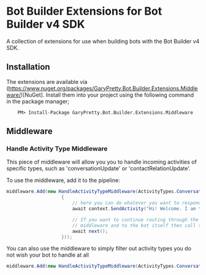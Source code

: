 # Bot Builder Extensions for Bot Builder v4 SDK

A collection of extensions for use when building bots with the Bot Builder v4 SDK.

## Installation

The extensions are available via (https://www.nuget.org/packages/GaryPretty.Bot.Builder.Extensions.Middleware/)[NuGet].  Install them into your project using the following command in the package manager;

```
    PM> Install-Package GaryPretty.Bot.Builder.Extensions.Middleware
```

## Middleware

### Handle Activity Type Middleware

This piece of middleware will allow you you to handle incoming activities of specific types, such as 'conversationUpdate' or 'contactRelationUpdate'.

To use the middleware, add it to the pipeline:

```cs
middleware.Add(new HandleActivityTypeMiddleware(ActivityTypes.ConversationUpdate, async (context, next) =>
                    {
                        // here you can do whatever you want to respond to the activity
                        await context.SendActivity("Hi! Welcome. I am the bot :)");

                        // If you want to continue routing through the pipeline to additional
                        // middleware and to the bot itself then call the following line.
                        await next();
                    }));
```

You can also use the middleware to simply filter out activity types you do not wish your bot to handle at all

```cs
middleware.Add(new HandleActivityTypeMiddleware(ActivityTypes.ConversationUpdate, async (context, next) => { }));
```